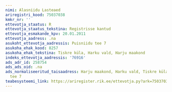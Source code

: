 ```yaml
---
nimi: Alasniidu Lasteaed
ariregistri_kood: 75037038
kmkr_nr: ''
ettevotja_staatus: R
ettevotja_staatus_tekstina: Registrisse kantud
ettevotja_esmakande_kpv: 20.01.2011
ettevotja_aadress: .na
asukoht_ettevotja_aadressis: Puisniidu tee 7
asukoha_ehak_kood: 8257
asukoha_ehak_tekstina: Tiskre küla, Harku vald, Harju maakond
indeks_ettevotja_aadressis: '76916'
ads_adr_id: 258754
ads_ads_oid: .na
ads_normaliseeritud_taisaadress: Harju maakond, Harku vald, Tiskre küla, Puisniidu
  tee 7
teabesysteemi_link: https://ariregister.rik.ee/ettevotja.py?ark=75037038&ref=rekvisiidid
---
```


